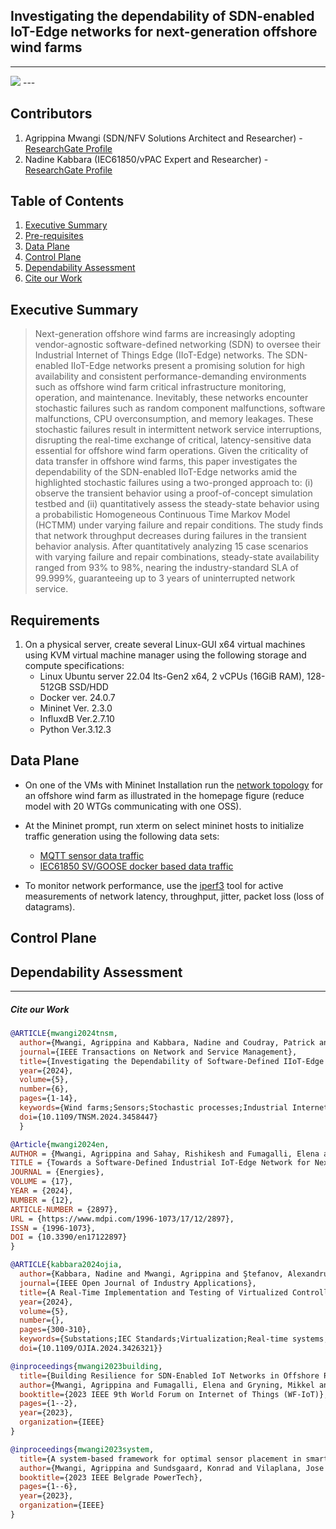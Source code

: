 

## Investigating the dependability of SDN-enabled IoT-Edge networks for next-generation offshore wind farms



---
<img src="https://github.com/PinaPhD/JP2/blob/main/FrontPage.png" >
---


## Contributors

1. Agrippina Mwangi (SDN/NFV Solutions Architect and Researcher) - [ResearchGate Profile](https://www.researchgate.net/profile/Agrippina-Mwangi)
2. Nadine Kabbara (IEC61850/vPAC Expert and Researcher) - [ResearchGate Profile](https://www.researchgate.net/profile/Nadine-Kabbara)


## Table of Contents
1. [Executive Summary](#executive-summary)
2. [Pre-requisites](#requirements)
3. [Data Plane](#data-plane)
4. [Control Plane](#control-plane)
5. [Dependability Assessment](#Dependability-Assessment)
6. [Cite our Work](#cite-our-work)



## Executive Summary
> Next-generation offshore wind farms are increasingly adopting vendor-agnostic software-defined networking (SDN) to oversee their Industrial Internet of Things Edge (IIoT-Edge) networks. The SDN-enabled IIoT-Edge networks present a promising solution for high availability and consistent performance-demanding environments such as offshore wind farm critical infrastructure monitoring, operation, and maintenance. Inevitably, these networks encounter stochastic failures such as random component malfunctions, software malfunctions, CPU overconsumption, and memory leakages. These stochastic failures result in intermittent network service interruptions, disrupting the real-time exchange of critical, latency-sensitive data essential for offshore wind farm operations. Given the criticality of data transfer in offshore wind farms, this paper investigates the dependability of the SDN-enabled IIoT-Edge networks amid the highlighted stochastic failures using a two-pronged approach to: (i) observe the transient behavior using a proof-of-concept simulation testbed and (ii) quantitatively assess the steady-state behavior using a probabilistic Homogeneous Continuous Time Markov Model (HCTMM) under varying failure and repair conditions. The study finds that network throughput decreases during failures in the transient behavior analysis. After quantitatively analyzing 15 case scenarios with varying failure and repair combinations, steady-state availability ranged from 93% to 98%, nearing the industry-standard SLA of 99.999%, guaranteeing up to 3 years of uninterrupted network service.



## Requirements

1. On a physical server, create several Linux-GUI x64 virtual machines using KVM virtual machine manager using the following storage and compute specifications:
    - Linux Ubuntu server 22.04 lts-Gen2 x64, 2 vCPUs (16GiB RAM), 128-512GB SSD/HDD
    - Docker ver. 24.0.7
    - Mininet Ver. 2.3.0
    - InfluxdB Ver.2.7.10
    - Python Ver.3.12.3

    

## Data Plane
- On one of the VMs with Mininet Installation run the [network topology](https://github.com/PinaPhD/JP2/blob/main/Dependability_Assessment/Topology/network_topology.py) for an offshore wind farm as illustrated in the homepage figure (reduce model with 20 WTGs communicating with one OSS).
- At the Mininet prompt, run xterm on select mininet hosts to initialize traffic generation using the following data sets:
    - [MQTT sensor data traffic](https://github.com/PinaPhD/A-threshold-triggered-DQN-self-healing-framework/tree/main/DataPlane/IIoT_ECP_Socket)
    - [IEC61850 SV/GOOSE docker based data traffic](https://github.com/PinaPhD/JP2/tree/main/Dependability_Assessment/vPAC_Node)

- To monitor network performance, use the [iperf3](https://iperf.fr/) tool for active measurements of network latency, throughput, jitter, packet loss (loss of datagrams).


## Control Plane


## Dependability Assessment






---



##### Cite our Work

```bibtex
@ARTICLE{mwangi2024tnsm,
  author={Mwangi, Agrippina and Kabbara, Nadine and Coudray, Patrick and Gryning, Mikkel and Gibescu, Madeleine},
  journal={IEEE Transactions on Network and Service Management}, 
  title={Investigating the Dependability of Software-Defined IIoT-Edge Networks for Next-Generation Offshore Wind Farms}, 
  year={2024},
  volume={5},
  number={6},
  pages={1-14},
  keywords={Wind farms;Sensors;Stochastic processes;Industrial Internet of Things;Wind turbines;Servers;Probabilistic logic;Industrial IoT;software-defined networking;edge computing;IEEE802.1 Time Sensitive Networking;IEC61850;vPAC;Homogeneous CTMM;offshore wind;dependability},
  doi={10.1109/TNSM.2024.3458447}
  }
```


```bibtex
@Article{mwangi2024en,
AUTHOR = {Mwangi, Agrippina and Sahay, Rishikesh and Fumagalli, Elena and Gryning, Mikkel and Gibescu, Madeleine},
TITLE = {Towards a Software-Defined Industrial IoT-Edge Network for Next-Generation Offshore Wind Farms: State of the Art, Resilience, and Self-X Network and Service Management},
JOURNAL = {Energies},
VOLUME = {17},
YEAR = {2024},
NUMBER = {12},
ARTICLE-NUMBER = {2897},
URL = {https://www.mdpi.com/1996-1073/17/12/2897},
ISSN = {1996-1073},
DOI = {10.3390/en17122897}
}
```


```bibtex
@ARTICLE{kabbara2024ojia,
  author={Kabbara, Nadine and Mwangi, Agrippina and Ştefanov, Alexandru and Gibescu, Madeleine},
  journal={IEEE Open Journal of Industry Applications}, 
  title={A Real-Time Implementation and Testing of Virtualized Controllers for Software-Defined IEC 61850 Digital Substations}, 
  year={2024},
  volume={5},
  number={},
  pages={300-310},
  keywords={Substations;IEC Standards;Virtualization;Real-time systems;Communication networks;Protection;Power systems;Cyber-physical power systems;digital substations;IEC 61850;software-defined network (SDN);virtual intelligent electronic devices (IED);virtualization},
  doi={10.1109/OJIA.2024.3426321}}
```


```bibtex
@inproceedings{mwangi2023building,
  title={Building Resilience for SDN-Enabled IoT Networks in Offshore Renewable Energy Supply},
  author={Mwangi, Agrippina and Fumagalli, Elena and Gryning, Mikkel and Gibescu, Madeleine},
  booktitle={2023 IEEE 9th World Forum on Internet of Things (WF-IoT)},
  pages={1--2},
  year={2023},
  organization={IEEE}
}
```


```bibtex
@inproceedings{mwangi2023system,
  title={A system-based framework for optimal sensor placement in smart grids},
  author={Mwangi, Agrippina and Sundsgaard, Konrad and Vilaplana, Jose Angel Leiva and Viler{\'a}, Kaio Vin{\'\i}cius and Yang, Guangya},
  booktitle={2023 IEEE Belgrade PowerTech},
  pages={1--6},
  year={2023},
  organization={IEEE}
}
```

